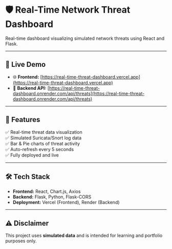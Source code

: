
# 🛡️ Real-Time Network Threat Dashboard

Real-time dashboard visualizing simulated network threats using React and Flask.

---

## 🚀 Live Demo

- 🌐 **Frontend:** [https://real-time-threat-dashboard.vercel.app](https://real-time-threat-dashboard.vercel.app)
- 🔗 **Backend API:** [https://real-time-threat-dashboard.onrender.com/api/threats](https://real-time-threat-dashboard.onrender.com/api/threats)

---

## 🌟 Features

✅ Real-time threat data visualization  
✅ Simulated Suricata/Snort log data  
✅ Bar & Pie charts of threat activity  
✅ Auto-refresh every 5 seconds  
✅ Fully deployed and live

---

## 🛠️ Tech Stack

- **Frontend:** React, Chart.js, Axios
- **Backend:** Flask, Python, Flask-CORS
- **Deployment:** Vercel (Frontend), Render (Backend)

---

## ⚠️ Disclaimer

This project uses **simulated data** and is intended for learning and portfolio purposes only.
